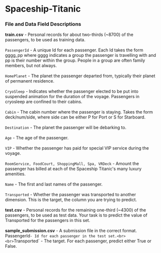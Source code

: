 # **Spaceship-Titanic**

### File and Data Field Descriptions

**train.csv** - Personal records for about two-thirds (~8700) of the passengers, to be used as training data.<br><br>
`PassengerId` - A unique Id for each passenger. Each Id takes the form gggg_pp where gggg indicates a group the passenger is travelling with and pp is their number within the group. People in a group are often family members, but not always.<br><br>
`HomePlanet` - The planet the passenger departed from, typically their planet of permanent residence.<br><br>
`CryoSleep` - Indicates whether the passenger elected to be put into suspended animation for the duration of the voyage. Passengers in cryosleep are confined to their cabins.<br><br>
`Cabin` - The cabin number where the passenger is staying. Takes the form deck/num/side, where side can be either P for Port or S for Starboard.<br><br>
`Destination` - The planet the passenger will be debarking to.<br><br>
`Age` - The age of the passenger.<br><br>
`VIP` - Whether the passenger has paid for special VIP service during the voyage.<br><br>
`RoomService, FoodCourt, ShoppingMall, Spa, VRDeck` - Amount the passenger has billed at each of the Spaceship Titanic's many luxury amenities.<br><br>
`Name` - The first and last names of the passenger.<br><br>
`Transported` - Whether the passenger was transported to another dimension. This is the target, the column you are trying to predict.<br><br>
**test.csv** - Personal records for the remaining one-third (~4300) of the passengers, to be used as test data. Your task is to predict the value of Transported for the passengers in this set.<br><br>
**sample_submission.csv** - A submission file in the correct format.
PassengerId` - Id for each passenger in the test set.<br><br>
`Transported` - The target. For each passenger, predict either True or False.
